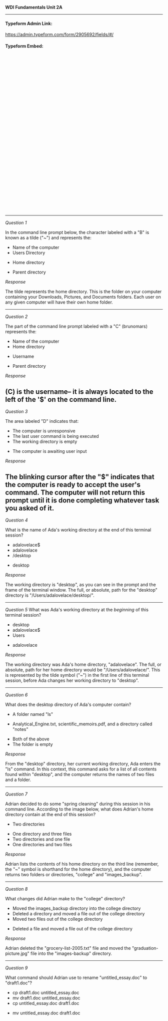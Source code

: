 **WDI Fundamentals Unit 2A**

---

#### Typeform Admin Link:

https://admin.typeform.com/form/2905692/fields/#/


#### Typeform Embed:

<!-- Change the width and height values to suit you best -->
<div class="typeform-widget" data-url="https://ga-immersives.typeform.com/to/TtsxJI?" data-text="Unit 2A: Navigating the Command Line" style="width:100%;height:500px;"></div>
<script>(function(){var qs,js,q,s,d=document,gi=d.getElementById,ce=d.createElement,gt=d.getElementsByTagName,id='typef_orm',b='https://s3-eu-west-1.amazonaws.com/share.typeform.com/';if(!gi.call(d,id)){js=ce.call(d,'script');js.id=id;js.src=b+'widget.js';q=gt.call(d,'script')[0];q.parentNode.insertBefore(js,q)}})()</script>


---

*Question 1*

In the command line prompt below, the character labeled with a "B" is known as a tilde ("~") and represents the:

- Name of the computer
- Users Directory
* Home directory
- Parent directory

_Response_

The tilde represents the home directory. This is the folder on your computer containing your Downloads, Pictures, and Documents folders. Each user on any given computer will have their own home folder.

---

*Question 2*

The part of the command line prompt labeled with a "C" (brunomars) represents the:

- Name of the computer
- Home directory
* Username
- Parent directory

_Response_

(C) is the username– it is always located to the left of the '$' on the command line.
---

*Question 3*

The area labeled "D" indicates that:

- The computer is unresponsive
- The last user command is being executed
- The working directory is empty
* The computer is awaiting user input

_Response_

The blinking cursor after the "$" indicates that the computer is ready to accept the user's command.  The computer will not return this prompt until it is done completing whatever task you asked of it.
---

*Question 4*

What is the name of Ada's working directory at the end of this terminal session?

- adalovelace$  
- adalovelace
- /desktop
* desktop



_Response_

The working directory is "desktop", as you can see in the prompt and the frame of the terminal window. The full, or absolute, path for the "desktop" directory is "/Users/adalovelace/desktop/".

---

*Question 5*
What was Ada's working directory at the _beginning_ of this terminal session?

- desktop
- adalovelace$
- Users
* adalovelace

_Response_

The working directory was Ada's home directory, "adalovelace".  The full, or absolute, path for her home directory would be "/Users/adalovelace/". This is represented by the tilde symbol ("~") in the first line of this terminal session, before Ada changes her working directory to "desktop".

---

*Question 6*

What does the desktop directory of Ada's computer contain?

- A folder named "ls"
* Analytical_Engine.txt, scientific_memoirs.pdf, and a directory called "notes"
- Both of the above
- The folder is empty

_Response_

From the "desktop" directory, her current working directory, Ada enters the "ls" command. In this context, this command asks for a list of all contents found within "desktop", and the computer returns the names of two files and a folder.

---

*Question 7*

Adrian decided to do some "spring cleaning" during this session in his command line. According to the image below, what does Adrian's home directory contain at the end of this session?

* Two directories
- One directory and three files
- Two directories and one file
- One directories and two files

_Response_

Adrian lists the contents of his home directory on the third line (remember, the "~" symbol is shorthand for the home directory), and the computer returns two folders or directories, "college" and "images_backup".

---

*Question 8*

What changes did Adrian make to the "college" directory?

- Moved the images_backup directory into the college directory
- Deleted a directory and moved a file out of the college directory
- Moved two files out of the college directory
* Deleted a file and moved a file out of the college directory

_Response_

Adrian deleted the "grocery-list-2005.txt" file and moved the "graduation-picture.jpg" file into the "images-backup" directory.

---

*Question 9*

What command should Adrian use to rename "untitled_essay.doc" to "draft1.doc"?

- cp draft1.doc untitled_essay.doc
- mv draft1.doc untitled_essay.doc
- cp untitled_essay.doc draft1.doc
* mv untitled_essay.doc draft1.doc
